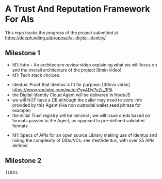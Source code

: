 # A Trust And Reputation Framework For AIs

This repo tracks the progress of the project submitted at https://deepfunding.ai/proposal/ai-digital-identity/

## Milestone 1

 -  M1: Intro - An architecture review video explaining what we will focus on and the overall architecture of the project [8min video]
 -  M1: Tech stack choices:
   * Identus: Proof that Identus is fit for purpose: [30min video] https://www.youtube.com/watch?v=4DyPuZr_3PA
   * the Digital Identity Cloud Agent will be delivered in NodeJS   
   * we will NOT have a DB although the caller may need to store info provided by this Agent (like non custodial wallet seed phrase for example)
   * the initial Trust registry will be minimal ; we will issue creds based on formats passed to the Agent, as opposed to pre-defined validated formats
 -  M1: Specs of APIs for an open source Library making use of Identus and hiding the complexity of DIDs/VCs: see /test/identus, with over 35 APIs defined

 ## Milestone 2

 TODO...
